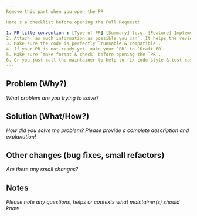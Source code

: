 ```yaml
---
Remove this part when you open the PR

Here's a checklist before opening the Pull Request!

1. PR title convention : [Type of PR] [Summary] (e.g. [Feature] Implement AdamP optimizer)
2. Attach `as much information as possible you can`. It helps the reviewers a lot :)
3. Make sure the code is perfectly `runnable & compatible`.
4. If your PR is not ready yet, make your `PR` to `Draft PR`.
5. Make sure `make format & check` before opening the `PR`.
6. Or you just call the maintainer to help to fix code-style & test cases.
---
```


## Problem (Why?)

_What problem are you trying to solve?_

## Solution (What/How?)

_How did you solve the problem? Please provide a complete description and explanation!_

## Other changes (bug fixes, small refactors)

_Are there any small changes?_

## Notes

_Please note any questions, helps or contexts what maintainer(s) should know_
